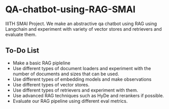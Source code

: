 # QA-chatbot-using-RAG-SMAI
IIITH SMAI Project. We make an abstractive qa chatbot using RAG using Langchain and experiment with variety of vector stores and retrievers and evaluate them.

## To-Do List
* Make a basic RAG pipleline
* Use different types of document loaders and experiment with the number of documents and sizes that can be used.
* Use different types of embedding models and make observations
* Use different types of vector stores.
* Use different types of retrievers and experiment with them.
* Use advanced RAG techniques such as HyDe and rerankers if possible.
* Evaluate our RAG pipeline using different eval metrics.
  
